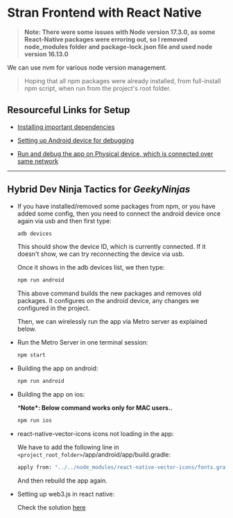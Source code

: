 # Stran Frontend with React Native

> **Note: There were some issues with Node version 17.3.0, as some React-Native packages were erroring out, so I removed node_modules folder and package-lock.json file and used node version 16.13.0**

We can use nvm for various node version management.

> Hoping that all npm packages were already installed, from full-install npm script, when run from the project's root folder.

## Resourceful Links for Setup

* [Installing important dependencies](https://reactnative.dev/docs/environment-setup#installing-dependencies)

* [Setting up Android device for debugging](https://reactnative.dev/docs/running-on-device#running-your-app-on-android-devices)

* [Run and debug the app on Physical device, which is connected over same network](https://reactnative.dev/docs/running-on-device#method-2-connect-via-wi-fi-2)

---

## Hybrid Dev Ninja Tactics for *GeekyNinjas*

* If you have installed/removed some packages from npm, or you have added some config, then you need to connect the android device once again via usb and then first type:

    ```bash
    adb devices
    ```

    This should show the device ID, which is currently connected. If it doesn't show, we can try reconnecting the device via usb.

    Once it shows in the adb devices list, we then type:

    ```bash
    npm run android
    ```

    This above command builds the new packages and removes old packages. It configures on the android device, any changes we configured in the project.

    Then, we can wirelessly run the app via Metro server as explained below.

* Run the Metro Server in one terminal session:

    ```bash
    npm start
    ```

* Building the app on android:

    ```bash
    npm run android
    ```

* Building the app on ios:

    \***Note\*: Below command works only for MAC users..**

    ```bash
    npm run ios
    ```

* react-native-vector-icons icons not loading in the app:

    We have to add the following line in `<project_root_folder>`/app/android/app/build.gradle:

    ```bash
    apply from: "../../node_modules/react-native-vector-icons/fonts.gradle"
    ```

    And then rebuild the app again.

* Setting up web3.js in react native:

    Check the solution [here](https://ethereum.stackexchange.com/questions/46239/using-web3-1-0-with-react-native/68986#68986)
